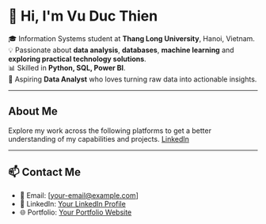 # 👋 Hi, I'm Vu Duc Thien  

🎓 Information Systems student at **Thang Long University**, Hanoi, Vietnam.  
💡 Passionate about **data analysis**, **databases**, **machine learning** and **exploring practical technology solutions**.  
📊 Skilled in **Python, SQL, Power BI**.  
🚀 Aspiring **Data Analyst** who loves turning raw data into actionable insights.  

---
## About Me

Explore my work across the following platforms to get a better understanding of my capabilities and projects.
[LinkedIn]([https://www.linkedin.com/in/%C4%91%E1%BB%A9c-thi%E1%BB%87n-v%C5%A9-991a40243/])


---

## 📫 Contact Me
- 📧 Email: [your-email@example.com]  
- 💼 LinkedIn: [Your LinkedIn Profile](https://linkedin.com/in/your-profile)  
- 🌐 Portfolio: [Your Portfolio Website](https://your-portfolio.com)  
